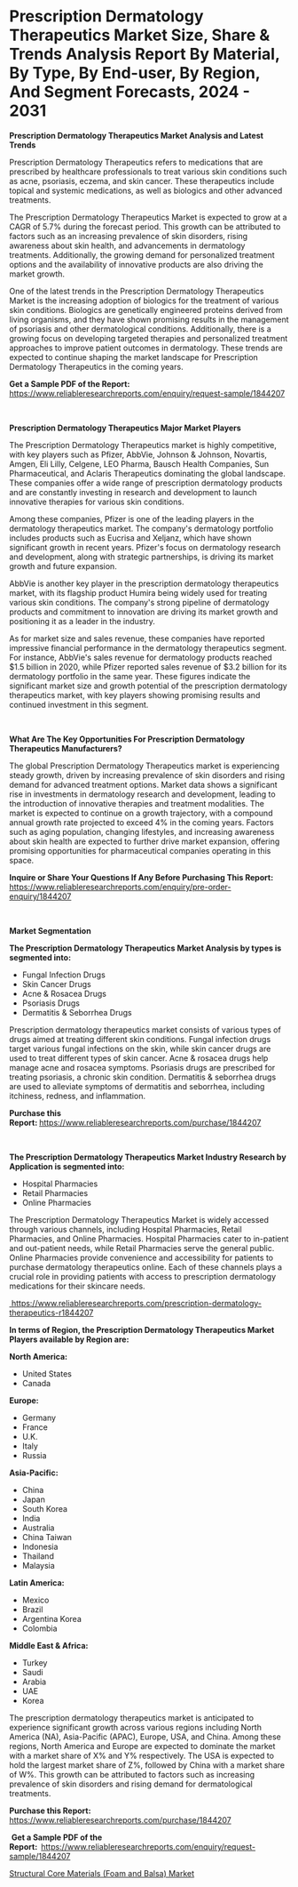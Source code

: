 <p><h1>Prescription Dermatology Therapeutics Market Size, Share & Trends Analysis Report By Material, By Type, By End-user, By Region, And Segment Forecasts, 2024 - 2031</h1></p><p><strong>Prescription Dermatology Therapeutics Market Analysis and Latest Trends</strong></p>
<p><p>Prescription Dermatology Therapeutics refers to medications that are prescribed by healthcare professionals to treat various skin conditions such as acne, psoriasis, eczema, and skin cancer. These therapeutics include topical and systemic medications, as well as biologics and other advanced treatments.</p><p>The Prescription Dermatology Therapeutics Market is expected to grow at a CAGR of 5.7% during the forecast period. This growth can be attributed to factors such as an increasing prevalence of skin disorders, rising awareness about skin health, and advancements in dermatology treatments. Additionally, the growing demand for personalized treatment options and the availability of innovative products are also driving the market growth.</p><p>One of the latest trends in the Prescription Dermatology Therapeutics Market is the increasing adoption of biologics for the treatment of various skin conditions. Biologics are genetically engineered proteins derived from living organisms, and they have shown promising results in the management of psoriasis and other dermatological conditions. Additionally, there is a growing focus on developing targeted therapies and personalized treatment approaches to improve patient outcomes in dermatology. These trends are expected to continue shaping the market landscape for Prescription Dermatology Therapeutics in the coming years.</p></p>
<p><strong>Get a Sample PDF of the Report:&nbsp;</strong> <a href="https://www.reliableresearchreports.com/enquiry/request-sample/1844207">https://www.reliableresearchreports.com/enquiry/request-sample/1844207</a></p>
<p>&nbsp;</p>
<p><strong>Prescription Dermatology Therapeutics Major Market Players</strong></p>
<p><p>The Prescription Dermatology Therapeutics market is highly competitive, with key players such as Pfizer, AbbVie, Johnson & Johnson, Novartis, Amgen, Eli Lilly, Celgene, LEO Pharma, Bausch Health Companies, Sun Pharmaceutical, and Aclaris Therapeutics dominating the global landscape. These companies offer a wide range of prescription dermatology products and are constantly investing in research and development to launch innovative therapies for various skin conditions.</p><p>Among these companies, Pfizer is one of the leading players in the dermatology therapeutics market. The company's dermatology portfolio includes products such as Eucrisa and Xeljanz, which have shown significant growth in recent years. Pfizer's focus on dermatology research and development, along with strategic partnerships, is driving its market growth and future expansion.</p><p>AbbVie is another key player in the prescription dermatology therapeutics market, with its flagship product Humira being widely used for treating various skin conditions. The company's strong pipeline of dermatology products and commitment to innovation are driving its market growth and positioning it as a leader in the industry.</p><p>As for market size and sales revenue, these companies have reported impressive financial performance in the dermatology therapeutics segment. For instance, AbbVie's sales revenue for dermatology products reached $1.5 billion in 2020, while Pfizer reported sales revenue of $3.2 billion for its dermatology portfolio in the same year. These figures indicate the significant market size and growth potential of the prescription dermatology therapeutics market, with key players showing promising results and continued investment in this segment.</p></p>
<p>&nbsp;</p>
<p><strong>What Are The Key Opportunities For Prescription Dermatology Therapeutics Manufacturers?</strong></p>
<p><p>The global Prescription Dermatology Therapeutics market is experiencing steady growth, driven by increasing prevalence of skin disorders and rising demand for advanced treatment options. Market data shows a significant rise in investments in dermatology research and development, leading to the introduction of innovative therapies and treatment modalities. The market is expected to continue on a growth trajectory, with a compound annual growth rate projected to exceed 4% in the coming years. Factors such as aging population, changing lifestyles, and increasing awareness about skin health are expected to further drive market expansion, offering promising opportunities for pharmaceutical companies operating in this space.</p></p>
<p><strong>Inquire or Share Your Questions If Any Before Purchasing This Report:</strong> <a href="https://www.reliableresearchreports.com/enquiry/pre-order-enquiry/1844207">https://www.reliableresearchreports.com/enquiry/pre-order-enquiry/1844207</a></p>
<p>&nbsp;</p>
<p><strong>Market Segmentation</strong></p>
<p><strong>The Prescription Dermatology Therapeutics Market Analysis by types is segmented into:</strong></p>
<p><ul><li>Fungal Infection Drugs</li><li>Skin Cancer Drugs</li><li>Acne & Rosacea Drugs</li><li>Psoriasis Drugs</li><li>Dermatitis & Seborrhea Drugs</li></ul></p>
<p><p>Prescription dermatology therapeutics market consists of various types of drugs aimed at treating different skin conditions. Fungal infection drugs target various fungal infections on the skin, while skin cancer drugs are used to treat different types of skin cancer. Acne & rosacea drugs help manage acne and rosacea symptoms. Psoriasis drugs are prescribed for treating psoriasis, a chronic skin condition. Dermatitis & seborrhea drugs are used to alleviate symptoms of dermatitis and seborrhea, including itchiness, redness, and inflammation.</p></p>
<p><strong>Purchase this Report:&nbsp;</strong><a href="https://www.reliableresearchreports.com/purchase/1844207">https://www.reliableresearchreports.com/purchase/1844207</a></p>
<p>&nbsp;</p>
<p><strong>The Prescription Dermatology Therapeutics Market Industry Research by Application is segmented into:</strong></p>
<p><ul><li>Hospital Pharmacies</li><li>Retail Pharmacies</li><li>Online Pharmacies</li></ul></p>
<p><p>The Prescription Dermatology Therapeutics Market is widely accessed through various channels, including Hospital Pharmacies, Retail Pharmacies, and Online Pharmacies. Hospital Pharmacies cater to in-patient and out-patient needs, while Retail Pharmacies serve the general public. Online Pharmacies provide convenience and accessibility for patients to purchase dermatology therapeutics online. Each of these channels plays a crucial role in providing patients with access to prescription dermatology medications for their skincare needs.</p></p>
<p><a href="https://www.reliableresearchreports.com/prescription-dermatology-therapeutics-r1844207">&nbsp;https://www.reliableresearchreports.com/prescription-dermatology-therapeutics-r1844207</a></p>
<p><strong>In terms of Region, the Prescription Dermatology Therapeutics Market Players available by Region are:</strong></p>
<p>
    <p> <strong> North America: </strong>
        <ul>
            <li>United States</li>
            <li>Canada</li>
        </ul>
        </p> 
    <p> <strong> Europe: </strong>
        <ul>
            <li>Germany</li>
            <li>France</li>
            <li>U.K.</li>
            <li>Italy</li>
            <li>Russia</li>
        </ul>
        </p> 
    <p> <strong> Asia-Pacific: </strong>
        <ul>
            <li>China</li>
            <li>Japan</li>
            <li>South Korea</li>
            <li>India</li>
            <li>Australia</li>
            <li>China Taiwan</li>
            <li>Indonesia</li>
            <li>Thailand</li>
            <li>Malaysia</li>
        </ul>
        </p> 
    <p> <strong> Latin America: </strong>
        <ul>
            <li>Mexico</li>
            <li>Brazil</li>
            <li>Argentina Korea</li>
            <li>Colombia</li>
        </ul>
        </p> 
    <p> <strong> Middle East & Africa: </strong>
        <ul>
            <li>Turkey</li>
            <li>Saudi</li>
            <li>Arabia</li>
            <li>UAE</li>
            <li>Korea</li>
        </ul>
    </p>
    </p>
<p><p>The prescription dermatology therapeutics market is anticipated to experience significant growth across various regions including North America (NA), Asia-Pacific (APAC), Europe, USA, and China. Among these regions, North America and Europe are expected to dominate the market with a market share of X% and Y% respectively. The USA is expected to hold the largest market share of Z%, followed by China with a market share of W%. This growth can be attributed to factors such as increasing prevalence of skin disorders and rising demand for dermatological treatments.</p></p>
<p><strong>Purchase this Report: </strong><a href="https://www.reliableresearchreports.com/purchase/1844207">https://www.reliableresearchreports.com/purchase/1844207</a></p>
<p>&nbsp;<strong>Get a Sample PDF of the Report:&nbsp;&nbsp;</strong><a href="https://www.reliableresearchreports.com/enquiry/request-sample/1844207">https://www.reliableresearchreports.com/enquiry/request-sample/1844207</a></p>
<p><strong></strong></p>
<p><p><a href="https://issuu.com/reportprime-2/docs/structural-core-materials-foam-and-balsa-market-si">Structural Core Materials (Foam and Balsa) Market</a></p></p>